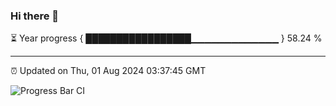### Hi there 👋

⏳ Year progress { █████████████████▁▁▁▁▁▁▁▁▁▁▁▁▁ } 58.24 %

---

⏰ Updated on Thu, 01 Aug 2024 03:37:45 GMT

![Progress Bar CI](https://github.com/IshwaranRudhara/GIT-ACTION/workflows/Progress%20Bar%20CI/badge.svg)
